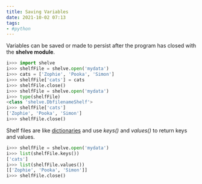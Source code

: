 ```yaml
---
title: Saving Variables
date: 2021-10-02 07:13
tags:
- #python
---
```


Variables can be saved or made to persist after the program has closed with the
**shelve module**. 

```python
i>>> import shelve
i>>> shelfFile = shelve.open('mydata')
i>>> cats = ['Zophie', 'Pooka', 'Simon']
i>>> shelfFile['cats'] = cats
i>>> shelfFile.close()
i>>> shelfFile = shelve.open('mydata')
i>>> type(shelfFile)
<class 'shelve.DbfilenameShelf'>
i>>> shelfFile['cats']
['Zophie', 'Pooka', 'Simon']
i>>> shelfFile.close()
```

Shelf files are like [dictionaries](20210923051842-dictionary-data-type.md) and
use _keys()_ and _values()_ to return keys and values.

```python
i>>> shelfFile = shelve.open('mydata')
i>>> list(shelfFile.keys())
['cats']
i>>> list(shelfFile.values())
[['Zophie', 'Pooka', 'Simon']]
i>>> shelfFile.close()
```
